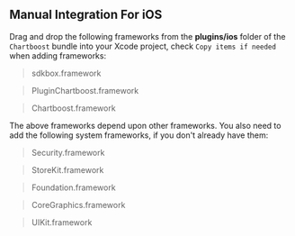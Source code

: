 ## Manual Integration For iOS
Drag and drop the following frameworks from the __plugins/ios__ folder of the `Chartboost` bundle into your Xcode project, check `Copy items if needed` when adding frameworks:

> sdkbox.framework

> PluginChartboost.framework

> Chartboost.framework

The above frameworks depend upon other frameworks. You also need to add the
following system frameworks, if you don't already have them:

> Security.framework

> StoreKit.framework

> Foundation.framework

> CoreGraphics.framework

> UIKit.framework
